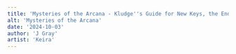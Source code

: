 ```yaml
---
title: 'Mysteries of the Arcana - Kludge''s Guide for New Keys, the End'
alt: 'Mysteries of the Arcana'
date: '2024-10-03'
author: 'J Gray'
artist: 'Keira'
---
```

